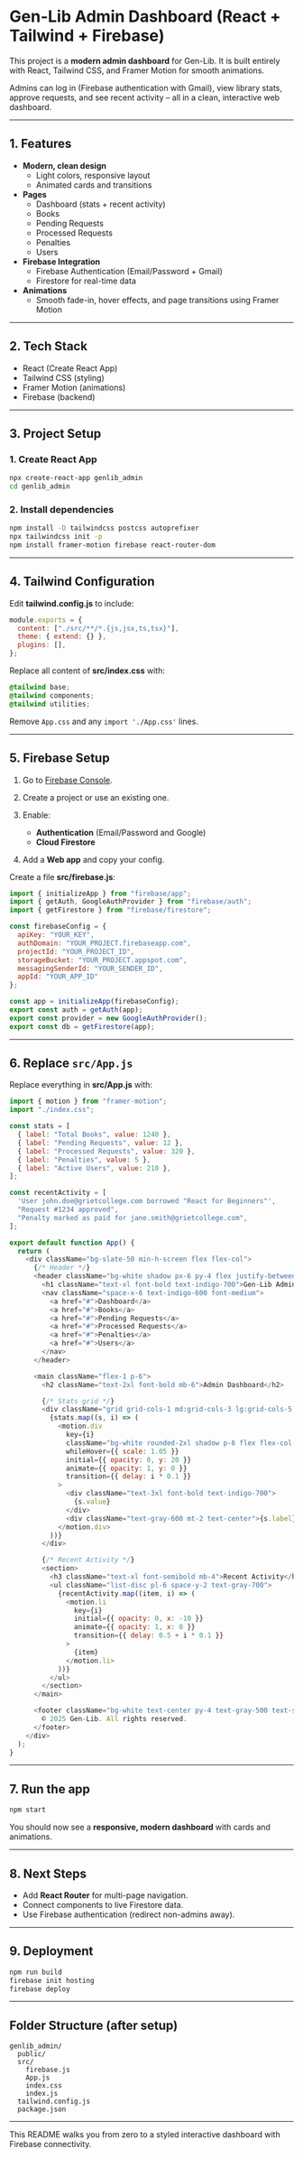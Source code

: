 
# Gen-Lib Admin Dashboard (React + Tailwind + Firebase)

This project is a **modern admin dashboard** for Gen-Lib.
It is built entirely with React, Tailwind CSS, and Framer Motion for smooth animations.

Admins can log in (Firebase authentication with Gmail), view library stats, approve requests, and see recent activity – all in a clean, interactive web dashboard.

---

## 1. Features

- **Modern, clean design**
  - Light colors, responsive layout
  - Animated cards and transitions
- **Pages**
  - Dashboard (stats + recent activity)
  - Books
  - Pending Requests
  - Processed Requests
  - Penalties
  - Users
- **Firebase Integration**
  - Firebase Authentication (Email/Password + Gmail)
  - Firestore for real-time data
- **Animations**
  - Smooth fade-in, hover effects, and page transitions using Framer Motion

---

## 2. Tech Stack

- React (Create React App)
- Tailwind CSS (styling)
- Framer Motion (animations)
- Firebase (backend)

---

## 3. Project Setup

### 1. Create React App

```bash
npx create-react-app genlib_admin
cd genlib_admin
````

### 2. Install dependencies

```bash
npm install -D tailwindcss postcss autoprefixer
npx tailwindcss init -p
npm install framer-motion firebase react-router-dom
```

---

## 4. Tailwind Configuration

Edit **tailwind.config.js** to include:

```javascript
module.exports = {
  content: ["./src/**/*.{js,jsx,ts,tsx}"],
  theme: { extend: {} },
  plugins: [],
};
```

Replace all content of **src/index.css** with:

```css
@tailwind base;
@tailwind components;
@tailwind utilities;
```

Remove `App.css` and any `import './App.css'` lines.

---

## 5. Firebase Setup

1. Go to [Firebase Console](https://console.firebase.google.com/).
2. Create a project or use an existing one.
3. Enable:

   * **Authentication** (Email/Password and Google)
   * **Cloud Firestore**
4. Add a **Web app** and copy your config.

Create a file **src/firebase.js**:

```javascript
import { initializeApp } from "firebase/app";
import { getAuth, GoogleAuthProvider } from "firebase/auth";
import { getFirestore } from "firebase/firestore";

const firebaseConfig = {
  apiKey: "YOUR_KEY",
  authDomain: "YOUR_PROJECT.firebaseapp.com",
  projectId: "YOUR_PROJECT_ID",
  storageBucket: "YOUR_PROJECT.appspot.com",
  messagingSenderId: "YOUR_SENDER_ID",
  appId: "YOUR_APP_ID"
};

const app = initializeApp(firebaseConfig);
export const auth = getAuth(app);
export const provider = new GoogleAuthProvider();
export const db = getFirestore(app);
```

---

## 6. Replace `src/App.js`

Replace everything in **src/App.js** with:

```javascript
import { motion } from "framer-motion";
import "./index.css";

const stats = [
  { label: "Total Books", value: 1240 },
  { label: "Pending Requests", value: 12 },
  { label: "Processed Requests", value: 320 },
  { label: "Penalties", value: 5 },
  { label: "Active Users", value: 210 },
];

const recentActivity = [
  'User john.doe@grietcollege.com borrowed "React for Beginners"',
  "Request #1234 approved",
  "Penalty marked as paid for jane.smith@grietcollege.com",
];

export default function App() {
  return (
    <div className="bg-slate-50 min-h-screen flex flex-col">
      {/* Header */}
      <header className="bg-white shadow px-6 py-4 flex justify-between items-center">
        <h1 className="text-xl font-bold text-indigo-700">Gen-Lib Admin</h1>
        <nav className="space-x-6 text-indigo-600 font-medium">
          <a href="#">Dashboard</a>
          <a href="#">Books</a>
          <a href="#">Pending Requests</a>
          <a href="#">Processed Requests</a>
          <a href="#">Penalties</a>
          <a href="#">Users</a>
        </nav>
      </header>

      <main className="flex-1 p-6">
        <h2 className="text-2xl font-bold mb-6">Admin Dashboard</h2>

        {/* Stats grid */}
        <div className="grid grid-cols-1 md:grid-cols-3 lg:grid-cols-5 gap-6 mb-10">
          {stats.map((s, i) => (
            <motion.div
              key={i}
              className="bg-white rounded-2xl shadow p-6 flex flex-col items-center"
              whileHover={{ scale: 1.05 }}
              initial={{ opacity: 0, y: 20 }}
              animate={{ opacity: 1, y: 0 }}
              transition={{ delay: i * 0.1 }}
            >
              <div className="text-3xl font-bold text-indigo-700">
                {s.value}
              </div>
              <div className="text-gray-600 mt-2 text-center">{s.label}</div>
            </motion.div>
          ))}
        </div>

        {/* Recent Activity */}
        <section>
          <h3 className="text-xl font-semibold mb-4">Recent Activity</h3>
          <ul className="list-disc pl-6 space-y-2 text-gray-700">
            {recentActivity.map((item, i) => (
              <motion.li
                key={i}
                initial={{ opacity: 0, x: -10 }}
                animate={{ opacity: 1, x: 0 }}
                transition={{ delay: 0.5 + i * 0.1 }}
              >
                {item}
              </motion.li>
            ))}
          </ul>
        </section>
      </main>

      <footer className="bg-white text-center py-4 text-gray-500 text-sm">
        © 2025 Gen-Lib. All rights reserved.
      </footer>
    </div>
  );
}
```

---

## 7. Run the app

```bash
npm start
```

You should now see a **responsive, modern dashboard** with cards and animations.

---

## 8. Next Steps

* Add **React Router** for multi-page navigation.
* Connect components to live Firestore data.
* Use Firebase authentication (redirect non-admins away).

---

## 9. Deployment

```bash
npm run build
firebase init hosting
firebase deploy
```

---

## Folder Structure (after setup)

```
genlib_admin/
  public/
  src/
    firebase.js
    App.js
    index.css
    index.js
  tailwind.config.js
  package.json
```

---

This README walks you from zero to a styled interactive dashboard with Firebase connectivity.

```
